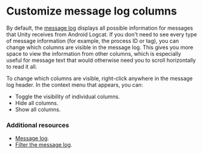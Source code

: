 # Customize message log columns

By default, the [message log](android-logcat-window-reference.md#message-log) displays all possible information for messages that Unity receives from Android Logcat. If you don't need to see every type of message information (for example, the process ID or tag), you can change which columns are visible in the message log. This gives you more space to view the information from other columns, which is especially useful for message text that would otherwise need you to scroll horizontally to read it all.

To change which columns are visible, right-click anywhere in the message log header. In the context menu that appears, you can:

* Toggle the visibility of individual columns.
* Hide all columns.
* Show all columns.

### Additional resources

* [Message log](android-logcat-window-reference.md#message-log.md).
* [Filter the message log](android-logcat-window-message-log-filter.md).
